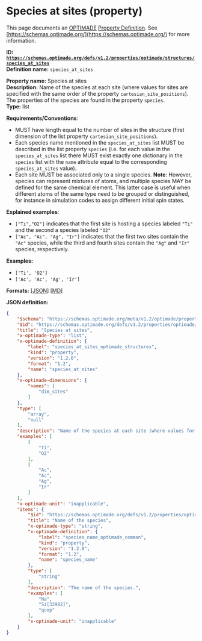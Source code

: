 # Species at sites (property)

This page documents an [OPTIMADE](https://www.optimade.org/) [Property Definition](https://schemas.optimade.org/#definitions). See [https://schemas.optimade.org/](https://schemas.optimade.org/) for more information.

**ID: [`https://schemas.optimade.org/defs/v1.2/properties/optimade/structures/species_at_sites`](https://schemas.optimade.org/defs/v1.2/properties/optimade/structures/species_at_sites.md)**  
**Definition name:** `species_at_sites`

**Property name:** Species at sites  
**Description:** Name of the species at each site (where values for sites are specified with the same order of the property `cartesian_site_positions`). The properties of the species are found in the property `species`.  
**Type:** list  

**Requirements/Conventions**:

- MUST have length equal to the number of sites in the structure (first dimension of the list property `cartesian_site_positions`).
- Each species name mentioned in the `species_at_sites` list MUST be described in the list property `species` (i.e. for each value in the `species_at_sites` list there MUST exist exactly one dictionary in the `species` list with the `name` attribute equal to the corresponding `species_at_sites` value).
- Each site MUST be associated only to a single species.
  **Note**: However, species can represent mixtures of atoms, and multiple species MAY be defined for the same chemical element.
  This latter case is useful when different atoms of the same type need to be grouped or distinguished, for instance in simulation codes to assign different initial spin states.

**Explained examples**:

- `["Ti","O2"]` indicates that the first site is hosting a species labeled `"Ti"` and the second a species labeled `"O2"`
- `["Ac", "Ac", "Ag", "Ir"]` indicates that the first two sites contain the `"Ac"` species, while the third and fourth sites contain the `"Ag"` and `"Ir"` species, respectively.

**Examples:**

- `['Ti', 'O2']`
- `['Ac', 'Ac', 'Ag', 'Ir']`

**Formats:** [[JSON](species_at_sites.json)] [[MD](species_at_sites.md)]

**JSON definition:**

``` json
{
    "$schema": "https://schemas.optimade.org/meta/v1.2/optimade/property_definition.md",
    "$id": "https://schemas.optimade.org/defs/v1.2/properties/optimade/structures/species_at_sites",
    "title": "Species at sites",
    "x-optimade-type": "list",
    "x-optimade-definition": {
        "label": "species_at_sites_optimade_structures",
        "kind": "property",
        "version": "1.2.0",
        "format": "1.2",
        "name": "species_at_sites"
    },
    "x-optimade-dimensions": {
        "names": [
            "dim_sites"
        ]
    },
    "type": [
        "array",
        "null"
    ],
    "description": "Name of the species at each site (where values for sites are specified with the same order of the property `cartesian_site_positions`). The properties of the species are found in the property `species`.\n\n**Requirements/Conventions**:\n\n- MUST have length equal to the number of sites in the structure (first dimension of the list property `cartesian_site_positions`).\n- Each species name mentioned in the `species_at_sites` list MUST be described in the list property `species` (i.e. for each value in the `species_at_sites` list there MUST exist exactly one dictionary in the `species` list with the `name` attribute equal to the corresponding `species_at_sites` value).\n- Each site MUST be associated only to a single species.\n  **Note**: However, species can represent mixtures of atoms, and multiple species MAY be defined for the same chemical element.\n  This latter case is useful when different atoms of the same type need to be grouped or distinguished, for instance in simulation codes to assign different initial spin states.\n\n**Explained examples**:\n\n- `[\"Ti\",\"O2\"]` indicates that the first site is hosting a species labeled `\"Ti\"` and the second a species labeled `\"O2\"`\n- `[\"Ac\", \"Ac\", \"Ag\", \"Ir\"]` indicates that the first two sites contain the `\"Ac\"` species, while the third and fourth sites contain the `\"Ag\"` and `\"Ir\"` species, respectively.",
    "examples": [
        [
            "Ti",
            "O2"
        ],
        [
            "Ac",
            "Ac",
            "Ag",
            "Ir"
        ]
    ],
    "x-optimade-unit": "inapplicable",
    "items": {
        "$id": "https://schemas.optimade.org/defs/v1.2/properties/optimade/common/species_name",
        "title": "Name of the species",
        "x-optimade-type": "string",
        "x-optimade-definition": {
            "label": "species_name_optimade_common",
            "kind": "property",
            "version": "1.2.0",
            "format": "1.2",
            "name": "species_name"
        },
        "type": [
            "string"
        ],
        "description": "The name of the species.",
        "examples": [
            "Na",
            "Si[32982]",
            "quop"
        ],
        "x-optimade-unit": "inapplicable"
    }
}
```